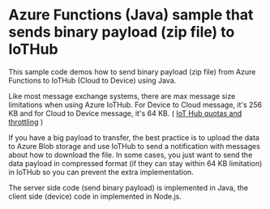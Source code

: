 # Azure Functions (Java) sample  that sends binary payload (zip file) to IoTHub
 
This sample code demos how to send binary payload (zip file) from Azure Functions to IoTHub (Cloud to Device) using Java.

Like most message exchange systems, there are max message size limitations when using Azure IoTHub. For Device to Cloud message, it's 256 KB and for Cloud to Device message, it's 64 KB. ( [IoT Hub quotas and throttling](https://docs.microsoft.com/zh-tw/azure/iot-hub/iot-hub-devguide-quotas-throttling) )

If you have a big payload to transfer, the best practice is to upload the data to Azure Blob storage and use IoTHub to send a notification with messages about how to download the file.
In some cases, you just want to send the data payload in compressed format (if they can stay within 64 KB limitation) in IoTHub so you can prevent the extra implementation.

The server side code (send binary payload)  is  implemented in Java, the client side (device) code in implemented in Node.js. 









